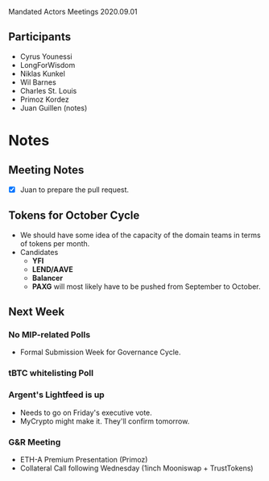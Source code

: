Mandated Actors Meetings
2020.09.01

## Participants

- Cyrus Younessi
- LongForWisdom
- Niklas Kunkel
- Wil Barnes
- Charles St. Louis
- Primoz Kordez
- Juan Guillen (notes)

# Notes

## Meeting Notes

- [x]  Juan to prepare the pull request.

## Tokens for October Cycle

- We should have some idea of the capacity of the domain teams in terms of tokens per month.
- Candidates
    - **YFI**
    - **LEND/AAVE**
    - **Balancer**
    - **PAXG** will most likely have to be pushed from September to October.

## Next Week

### No MIP-related Polls

- Formal Submission Week for Governance Cycle.

### tBTC whitelisting Poll

### Argent's Lightfeed is up

- Needs to go on Friday's executive vote.
- MyCrypto might make it. They'll confirm tomorrow.

### G&R Meeting

- ETH-A Premium Presentation (Primoz)
- Collateral Call following Wednesday (1inch Mooniswap + TrustTokens)
